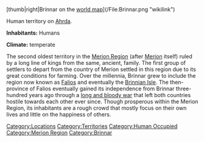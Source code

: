 [thumb|right|Brinnar on the [world
map](:File:World_Map_Handout.jpg "wikilink")](/File:Brinnar.png "wikilink")

Human territory on [Ahrda](/Ahrda "wikilink").

**Inhabitants:** Humans

**Climate:** temperate

The second oldest territory in the [Merion
Region](/:Category:Merion_Region "wikilink") (after
[Merion](/Merion "wikilink") itself) ruled by a long line of kings from
the same, ancient, family. The first group of settlers to depart from
the country of Merion settled in this region due to its great conditions
for farming. Over the millennia, Brinnar grew to include the region now
known as [Falios](/Falios "wikilink") and eventually the [Brinnian
Isle](/Brinnian_Isle "wikilink"). The then-province of Falios eventually
gained its independence from Brinnar three-hundred years ago through a
[long and bloody war](/War_for_Freedom "wikilink") that left both
countries hostile towards each other ever since. Though prosperous
within the Merion Region, its inhabitants are a rough crowd that mostly
focus on their own lives and little on the happiness of others.

[Category:Locations](/Category:Locations "wikilink")
[Category:Territories](/Category:Territories "wikilink") [Category:Human
Occupied](/Category:Human_Occupied "wikilink") [Category:Merion
Region](/Category:Merion_Region "wikilink")
[Category:Brinnar](/Category:Brinnar "wikilink")